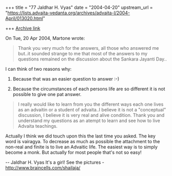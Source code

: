 +++
title = "77 Jaldhar H. Vyas"
date = "2004-04-20"
upstream_url = "https://lists.advaita-vedanta.org/archives/advaita-l/2004-April/013020.html"

+++
[Archive link](https://lists.advaita-vedanta.org/archives/advaita-l/2004-April/013020.html)

On Tue, 20 Apr 2004, Martone wrote:

> Thank you very much for the answers, all those who answered me but..it
> sounded strange to me that  most of the answers to my questions remained on
> the discussion about the Sankara Jayanti Day..

I can think of two reasons why:

1) Because that was an easier question to answer :-)

2) Because the circumstances of each persons life are so different it is
   not possible to give one pat answer.

> I really would like to learn from you the different ways each one lives as
> an advaitin or a student of advaita..I believe it is not a "conceptual"
> discussion, I believe it is very real and alive condition.
> Thank you and understand my questions as an atempt to learn and see how to
> live Advaita teachings.

Actually I think we did touch upon this the last time you asked.  The key
word is vairagya.  To decrease as much as possible the attachment to the
non-real and finite is to live an Advaitic life.  The easiest way is to
simply become a monk.  But actually for most people that's not so easy!

-- 
Jaldhar H. Vyas <jaldhar at braincells.com>
It's a girl! See the pictures - http://www.braincells.com/shailaja/

